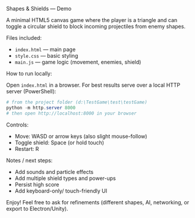 Shapes & Shields — Demo

A minimal HTML5 canvas game where the player is a triangle and can toggle a circular shield to block incoming projectiles from enemy shapes.

Files included:
- `index.html` — main page
- `style.css` — basic styling
- `main.js` — game logic (movement, enemies, shield)

How to run locally:

Open `index.html` in a browser. For best results serve over a local HTTP server (PowerShell):

```powershell
# from the project folder (d:\TestGame\test\testGame)
python -m http.server 8000
# then open http://localhost:8000 in your browser
```

Controls:
- Move: WASD or arrow keys (also slight mouse-follow)
- Toggle shield: Space (or hold touch)
- Restart: R

Notes / next steps:
- Add sounds and particle effects
- Add multiple shield types and power-ups
- Persist high score
- Add keyboard-only/ touch-friendly UI

Enjoy! Feel free to ask for refinements (different shapes, AI, networking, or export to Electron/Unity).
